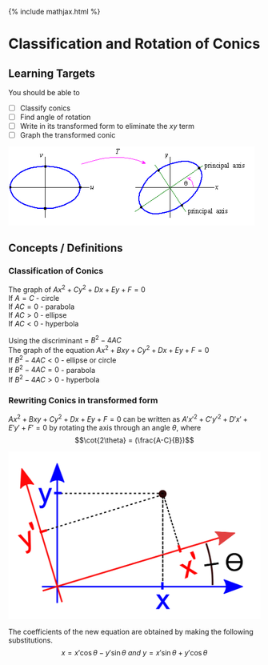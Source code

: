 {% include mathjax.html %}

# Classification and Rotation of Conics

## Learning Targets

You should be able to
- [ ] Classify conics
- [ ] Find angle of rotation
- [ ] Write in its transformed form to eliminate the $xy$ term
- [ ] Graph the transformed conic

![Graph the Transformed Conic](../assets/precalculus/classification-and-rotation-of-conics_1.gif)

## Concepts / Definitions

### Classification of Conics

The graph of $Ax^2 + Cy^2 + Dx + Ey + F = 0$\
If $A = C$ - circle\
If $AC = 0$ - parabola\
If $AC > 0$ - ellipse\
If $AC < 0$ - hyperbola

Using the discriminant = $B^2 - 4AC$\
The graph of the equation $Ax^2 + Bxy + Cy^2 + Dx + Ey + F = 0$\
If $B^2 - 4AC < 0$ - ellipse or circle\
If $B^2 - 4AC = 0$ - parabola\
If $B^2 - 4AC > 0$ - hyperbola

### Rewriting Conics in transformed form

$Ax^2 + Bxy + Cy^2 + Dx + Ey + F = 0$ can be written as $A'x'^2 + C'y'^2 + D'x' + E'y' + F' = 0$ by rotating the axis through an angle $\theta$, where
$$\cot{2\theta} = (\frac{A-C}{B})$$

![Rotated Axis](../assets/precalculus/classification-and-rotation-of-conics_2.svg)

The coefficients of the new equation are obtained by making the following substitutions.
$$ x = x' \cos{\theta} - y' \sin{\theta}\ and\ y = x' \sin{\theta} + y' \cos{\theta}$$
